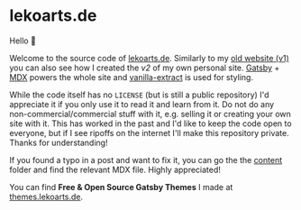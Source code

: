 # lekoarts.de

Hello 👋

Welcome to the source code of [lekoarts.de](https://www.lekoarts.de). Similarly to my [old website (v1)](https://github.com/LekoArts/portfolio) you can also see how I created the _v2_ of my own personal site. [Gatsby](http://gatsbyjs.com/) + [MDX](https://mdxjs.com/) powers the whole site and [vanilla-extract](https://vanilla-extract.style/) is used for styling.

While the code itself has no `LICENSE` (but is still a public repository) I'd appreciate it if you only use it to read it and learn from it. Do not do any non-commercial/commercial stuff with it, e.g. selling it or creating your own site with it. This has worked in the past and I'd like to keep the code open to everyone, but if I see ripoffs on the internet I'll make this repository private. Thanks for understanding!

If you found a typo in a post and want to fix it, you can go the the [content](./www/content) folder and find the relevant MDX file. Highly appreciated!

You can find **Free & Open Source Gatsby Themes** I made at [themes.lekoarts.de](https://themes.lekoarts.de/).
